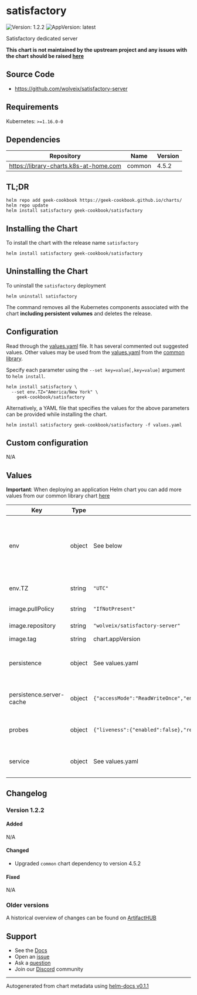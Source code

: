 # satisfactory

![Version: 1.2.2](https://img.shields.io/badge/Version-1.2.2-informational?style=flat-square) ![AppVersion: latest](https://img.shields.io/badge/AppVersion-latest-informational?style=flat-square)

Satisfactory dedicated server

**This chart is not maintained by the upstream project and any issues with the chart should be raised [here](https://github.com/geek-cookbook/charts/issues/new/choose)**

## Source Code

* <https://github.com/wolveix/satisfactory-server>

## Requirements

Kubernetes: `>=1.16.0-0`

## Dependencies

| Repository | Name | Version |
|------------|------|---------|
| https://library-charts.k8s-at-home.com | common | 4.5.2 |

## TL;DR

```console
helm repo add geek-cookbook https://geek-cookbook.github.io/charts/
helm repo update
helm install satisfactory geek-cookbook/satisfactory
```

## Installing the Chart

To install the chart with the release name `satisfactory`

```console
helm install satisfactory geek-cookbook/satisfactory
```

## Uninstalling the Chart

To uninstall the `satisfactory` deployment

```console
helm uninstall satisfactory
```

The command removes all the Kubernetes components associated with the chart **including persistent volumes** and deletes the release.

## Configuration

Read through the [values.yaml](./values.yaml) file. It has several commented out suggested values.
Other values may be used from the [values.yaml](https://github.com/geek-cookbook/library-charts/tree/main/charts/stable/common/values.yaml) from the [common library](https://github.com/geek-cookbook/library-charts/tree/main/charts/stable/common).

Specify each parameter using the `--set key=value[,key=value]` argument to `helm install`.

```console
helm install satisfactory \
  --set env.TZ="America/New York" \
    geek-cookbook/satisfactory
```

Alternatively, a YAML file that specifies the values for the above parameters can be provided while installing the chart.

```console
helm install satisfactory geek-cookbook/satisfactory -f values.yaml
```

## Custom configuration

N/A

## Values

**Important**: When deploying an application Helm chart you can add more values from our common library chart [here](https://github.com/geek-cookbook/library-charts/tree/main/charts/stable/common)

| Key | Type | Default | Description |
|-----|------|---------|-------------|
| env | object | See below | environment variables. See more environment variables in the [wolverix docker documentation](https://github.com/wolveix/satisfactory-server). |
| env.TZ | string | `"UTC"` | Set the container timezone |
| image.pullPolicy | string | `"IfNotPresent"` | image pull policy |
| image.repository | string | `"wolveix/satisfactory-server"` | image repository |
| image.tag | string | chart.appVersion | image tag |
| persistence | object | See values.yaml | Configure persistence settings for the chart under this key. |
| persistence.server-cache | object | `{"accessMode":"ReadWriteOnce","enabled":false,"mountPath":"/config/gamefiles","size":"20Gi"}` |  no point backing up downloaded game content |
| probes | object | `{"liveness":{"enabled":false},"readiness":{"enabled":false},"startup":{"enabled":false}}` |  as it is difficult to detect liveness of a UDP server |
| service | object | See values.yaml | Configures service settings for the chart. |

## Changelog

### Version 1.2.2

#### Added

N/A

#### Changed

* Upgraded `common` chart dependency to version 4.5.2

#### Fixed

N/A

### Older versions

A historical overview of changes can be found on [ArtifactHUB](https://artifacthub.io/packages/helm/geek-cookbook/satisfactory?modal=changelog)

## Support

- See the [Docs](https://docs.geek-cookbook.com/our-helm-charts/getting-started/)
- Open an [issue](https://github.com/geek-cookbook/charts/issues/new/choose)
- Ask a [question](https://github.com/geek-cookbook/organization/discussions)
- Join our [Discord](http://chat.funkypenguin.co.nz) community

----------------------------------------------
Autogenerated from chart metadata using [helm-docs v0.1.1](https://github.com/geek-cookbook/helm-docs/releases/v0.1.1)
